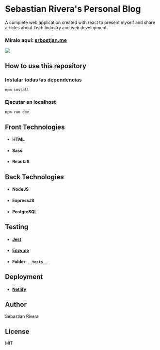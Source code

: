 # Sebastian Rivera's Personal Blog
A complete web application created with react to present myself and share articles about Tech Industry and web development.

### Miralo aquí: [srbostjan.me](https://srbostjan.me)

<img src="https://i.ibb.co/Tt2Z18K/blog-capture.png" />

## How to use this repository
### Instalar todas las dependencias
	npm install
### Ejecutar en localhost
	npm run dev

## Front Technologies
- #### HTML
- #### Sass
- #### ReactJS

## Back Technologies
- #### NodeJS
- #### ExpressJS
- #### PostgreSQL

## Testing
- #### [Jest](https://jestjs.io/)
- #### [Enzyme](https://enzymejs.github.io/)
- #### Folder: `__tests__`


## Deployment
- #### [Netlify](https://www.netlify.com/)

## Author
Sebastian Rivera

## License
MIT

